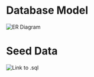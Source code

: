 # Database Model

![ER Diagram](https://github.com/gKushagra/items-service/master/dispensing-system.png?raw=true)

# Seed Data
![Link to .sql](https://github.com/gKushagra/items-service/seedData/master/image.jpg?raw=true)
